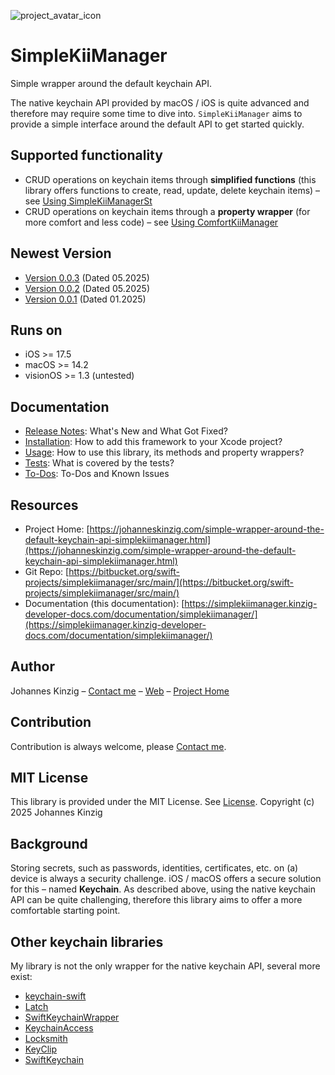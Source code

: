 ![project_avatar_icon](https://bitbucket.org/swift-projects/simplekiimanager/raw/main/Meta/simplekiimanager-avatar.png)
# SimpleKiiManager
Simple wrapper around the default keychain API.

The native keychain API provided by macOS / iOS is quite advanced and therefore may require some time to dive into. `SimpleKiiManager` aims to provide a simple interface around the default API to get started quickly.

## Supported functionality
* CRUD operations on keychain items through **simplified functions** (this library offers functions to create, read, update, delete keychain items) – see [Using SimpleKiiManagerSt](https://simplekiimanager.kinzig-developer-docs.com/documentation/simplekiimanager/usage/#Using-SimpleKiiManagerSt)
* CRUD operations on keychain items through a **property wrapper** (for more comfort and less code) – see [Using ComfortKiiManager](https://simplekiimanager.kinzig-developer-docs.com/documentation/simplekiimanager/usage/#Using-ComfortKiiManager)

## Newest Version
* [Version 0.0.3](https://simplekiimanager.kinzig-developer-docs.com/documentation/simplekiimanager/releasenotes#Version-003) (Dated 05.2025)
* [Version 0.0.2](https://simplekiimanager.kinzig-developer-docs.com/documentation/simplekiimanager/releasenotes#Version-002) (Dated 05.2025)
* [Version 0.0.1](https://simplekiimanager.kinzig-developer-docs.com/documentation/simplekiimanager/releasenotes#Version-001) (Dated 01.2025)

## Runs on
* iOS >= 17.5
* macOS >= 14.2
* visionOS >= 1.3 (untested)

## Documentation
* [Release Notes](https://simplekiimanager.kinzig-developer-docs.com/documentation/simplekiimanager/releasenotes/): What's New and What Got Fixed?
* [Installation](https://simplekiimanager.kinzig-developer-docs.com/documentation/simplekiimanager/installation/): How to add this framework to your Xcode project?
* [Usage](https://simplekiimanager.kinzig-developer-docs.com/documentation/simplekiimanager/usage/): How to use this library, its methods and property wrappers?
* [Tests](https://simplekiimanager.kinzig-developer-docs.com/documentation/simplekiimanager/tests/): What is covered by the tests?
* [To-Dos](https://simplekiimanager.kinzig-developer-docs.com/documentation/simplekiimanager/to-dos/): To-Dos and Known Issues

## Resources
* Project Home: [https://johanneskinzig.com/simple-wrapper-around-the-default-keychain-api-simplekiimanager.html](https://johanneskinzig.com/simple-wrapper-around-the-default-keychain-api-simplekiimanager.html)
* Git Repo: [https://bitbucket.org/swift-projects/simplekiimanager/src/main/](https://bitbucket.org/swift-projects/simplekiimanager/src/main/)
* Documentation (this documentation): [https://simplekiimanager.kinzig-developer-docs.com/documentation/simplekiimanager/](https://simplekiimanager.kinzig-developer-docs.com/documentation/simplekiimanager/) 

## Author
Johannes Kinzig – [Contact me](https://johanneskinzig.com/lets-connect.html) – [Web](https://johanneskinzig.com) – [Project Home](https://johanneskinzig.com/simple-wrapper-around-the-default-keychain-api-simplekiimanager.html)

## Contribution
Contribution is always welcome, please [Contact me](https://johanneskinzig.com/lets-connect.html).

## MIT License
This library is provided under the MIT License. See [License](https://simplekiimanager.kinzig-developer-docs.com/documentation/simplekiimanager/license). Copyright (c) 2025 Johannes Kinzig

## Background
Storing secrets, such as passwords, identities, certificates, etc. on (a) device is always a security challenge. iOS / macOS offers a secure solution for this – named **Keychain**.
As described above, using the native keychain API can be quite challenging, therefore this library aims to offer a more comfortable starting point.

## Other keychain libraries
My library is not the only wrapper for the native keychain API, several more exist:

* [keychain-swift](https://github.com/evgenyneu/keychain-swift)
* [Latch](https://github.com/endocrimes/Latch)
* [SwiftKeychainWrapper](https://github.com/jrendel/SwiftKeychainWrapper)
* [KeychainAccess](https://github.com/kishikawakatsumi/KeychainAccess)
* [Locksmith](https://github.com/matthewpalmer/Locksmith)
* [KeyClip](https://github.com/s-aska/KeyClip)
* [SwiftKeychain](https://github.com/yankodimitrov/SwiftKeychain)

